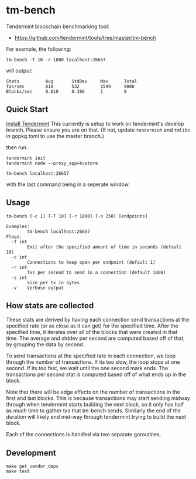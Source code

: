 # tm-bench

Tendermint blockchain benchmarking tool:

- https://github.com/tendermint/tools/tree/master/tm-bench

For example, the following:

    tm-bench -T 10 -r 1000 localhost:26657

will output:

    Stats          Avg       StdDev     Max      Total     
    Txs/sec        818       532        1549     9000      
    Blocks/sec     0.818     0.386      1        9


## Quick Start

[Install Tendermint](https://github.com/tendermint/tendermint#install)
This currently is setup to work on tendermint's develop branch. Please ensure
you are on that. (If not, update `tendermint` and `tmlibs` in gopkg.toml to use
  the master branch.)

then run:

    tendermint init
    tendermint node --proxy_app=kvstore

    tm-bench localhost:26657

with the last command being in a seperate window.

## Usage

    tm-bench [-c 1] [-T 10] [-r 1000] [-s 250] [endpoints]

    Examples:
            tm-bench localhost:26657
    Flags:
      -T int
            Exit after the specified amount of time in seconds (default 10)
      -c int
            Connections to keep open per endpoint (default 1)
      -r int
            Txs per second to send in a connection (default 1000)
      -s int
            Size per tx in bytes
      -v    Verbose output

## How stats are collected

These stats are derived by having each connection send transactions at the
specified rate (or as close as it can get) for the specified time.
After the specified time, it iterates over all of the blocks that were created
in that time.
The average and stddev per second are computed based off of that, by
grouping the data by second.

To send transactions at the specified rate in each connection, we loop
through the number of transactions.
If its too slow, the loop stops at one second.
If its too fast, we wait until the one second mark ends.
The transactions per second stat is computed based off of what ends up in the
block.

Note that there will be edge effects on the number of transactions in the first
and last blocks.
This is because transactions may start sending midway through when tendermint
starts building the next block, so it only has half as much time to gather txs
that tm-bench sends.
Similarly the end of the duration will likely end mid-way through tendermint
trying to build the next block.

Each of the connections is handled via two separate goroutines. 

## Development

    make get_vendor_deps
    make test
